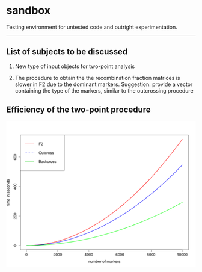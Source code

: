 # sandbox
Testing environment for untested code and outright experimentation.

---------------------------------------------------------------------
## List of subjects to be discussed

1. New type of input objects for two-point analysis

2. The procedure to obtain the the recombination fraction matrices is slower in F2 due to the dominant markers. Suggestion: provide a vector containing the type of the markers, similar to the outcrossing procedure

## Efficiency of the two-point procedure

![alt text](https://github.com/mmollina/sandbox/blob/master/two_point_performence.png "efficiency of the two-point procedure")
